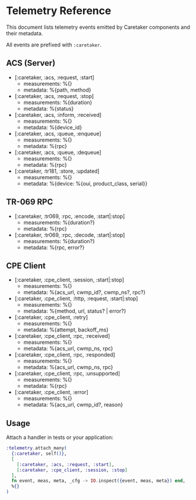 # Telemetry Reference

This document lists telemetry events emitted by Caretaker components and their metadata.

All events are prefixed with `:caretaker`.

## ACS (Server)

- [:caretaker, :acs, :request, :start]
  - measurements: %{}
  - metadata: %{path, method}
- [:caretaker, :acs, :request, :stop]
  - measurements: %{duration}
  - metadata: %{status}
- [:caretaker, :acs, :inform, :received]
  - measurements: %{}
  - metadata: %{device_id}
- [:caretaker, :acs, :queue, :enqueue]
  - measurements: %{}
  - metadata: %{rpc}
- [:caretaker, :acs, :queue, :dequeue]
  - measurements: %{}
  - metadata: %{rpc}
- [:caretaker, :tr181, :store, :updated]
  - measurements: %{}
  - metadata: %{device: %{oui, product_class, serial}}

## TR-069 RPC

- [:caretaker, :tr069, :rpc, :encode, :start|:stop]
  - measurements: %{duration?}
  - metadata: %{rpc}
- [:caretaker, :tr069, :rpc, :decode, :start|:stop]
  - measurements: %{duration?}
  - metadata: %{rpc, error?}

## CPE Client

- [:caretaker, :cpe_client, :session, :start|:stop]
  - measurements: %{}
  - metadata: %{acs_url, cwmp_id?, cwmp_ns?, rpc?}
- [:caretaker, :cpe_client, :http, :request, :start|:stop]
  - measurements: %{}
  - metadata: %{method, url, status? | error?}
- [:caretaker, :cpe_client, :retry]
  - measurements: %{}
  - metadata: %{attempt, backoff_ms}
- [:caretaker, :cpe_client, :rpc, :received]
  - measurements: %{}
  - metadata: %{acs_url, cwmp_ns, rpc}
- [:caretaker, :cpe_client, :rpc, :responded]
  - measurements: %{}
  - metadata: %{acs_url, cwmp_ns, rpc}
- [:caretaker, :cpe_client, :rpc, :unsupported]
  - measurements: %{}
  - metadata: %{rpc}
- [:caretaker, :cpe_client, :error]
  - measurements: %{}
  - metadata: %{acs_url, cwmp_id?, reason}

## Usage

Attach a handler in tests or your application:

```elixir
:telemetry.attach_many(
  {:caretaker, self()},
  [
    [:caretaker, :acs, :request, :start],
    [:caretaker, :cpe_client, :session, :stop]
  ],
  fn event, meas, meta, _cfg -> IO.inspect({event, meas, meta}) end,
  %{}
)
```
